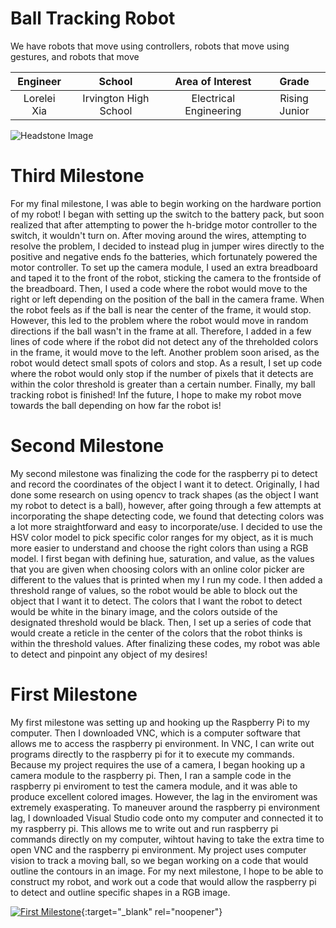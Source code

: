 ﻿# Ball Tracking Robot 
We have robots that move using controllers, robots that move using gestures, and robots that move 

| **Engineer** | **School** | **Area of Interest** | **Grade** |
|:--:|:--:|:--:|:--:|
| Lorelei Xia | Irvington High School | Electrical Engineering | Rising Junior

![Headstone Image](https://bluestampengineering.com/wp-content/uploads/2016/05/improve.jpg)

# Third Milestone 

For my final milestone, I was able to begin working on the hardware portion of my robot! I began with setting up the switch to the battery pack, but soon realized that after attempting to power the h-bridge motor controller to the switch, it wouldn't turn on. After moving around the wires, attempting to resolve the problem, I decided to instead plug in jumper wires directly to the positive and negative ends fo the batteries, which fortunately powered the motor controller. To set up the camera module, I used an extra breadboard and taped it to the front of the robot, sticking the camera to the frontside of the breadboard. Then, I used a code where the robot would move to the right or left depending on the position of the ball in the camera frame. When the robot feels as if the ball is near the center of the frame, it would stop. However, this led to the problem where the robot would move in random directions if the ball wasn't in the frame at all. Therefore, I added in a few lines of code where if the robot did not detect any of the threholded colors in the frame, it would move to the left. Another problem soon arised, as the robot would detect small spots of colors and stop. As a result, I set up code where the robot would only stop if the number of pixels that it detects are within the color threshold is greater than a certain number. Finally, my ball tracking robot is finished! Inf the future, I hope to make my robot move towards the ball depending on how far the robot is!

# Second Milestone 

My second milestone was finalizing the code for the raspberry pi to detect and record the coordinates of the object I want it to detect. Originally, I had done some research on using opencv to track shapes (as the object I want my robot to detect is a ball), however, after going through a few attempts at incorporating the shape detecting code, we found that detecting colors was a lot more straightforward and easy to incorporate/use. I decided to use the HSV color model to pick specific color ranges for my object, as it is much more easier to understand and choose the right colors than using a RGB model. I first began with defining hue, saturation, and value, as the values that you are given when choosing colors with an online color picker are different to the values that is printed when my I run my code. I then added a threshold range of values, so the robot would be able to block out the object that I want it to detect. The colors that I want the robot to detect would be white in the binary image, and the colors outside of the designated threshold would be black. Then, I set up a series of code that would create a reticle in the center of the colors that the robot thinks is within the threshold values. After finalizing these codes, my robot was able to detect and pinpoint any object of my desires!

# First Milestone
  
My first milestone was setting up and hooking up the Raspberry Pi to my computer. Then I downloaded VNC, which is a computer software that allows me to access the raspberry pi environment. In VNC, I can write out programs directly to the raspberry pi for it to execute my commands. Because my project requires the use of a camera, I began hooking up a camera module to the raspberry pi. Then, I ran a sample code in the raspberry pi enviroment to test the camera module, and it was able to produce excellent colored images. However, the lag in the enviroment was extremely exasperating. To maneuver around the raspberry pi environment lag, I downloaded Visual Studio code onto my computer and connected it to my raspberry pi. This allows me to write out and run raspberry pi commands directly on my computer, wihtout having to take the extra time to open VNC and the raspberry pi environment. My project uses computer vision to track a moving ball, so we began working on a code that would outline the contours in an image. For my next milestone, I hope to be able to construct my robot, and work out a code that would allow the raspberry pi to detect and outline specific shapes in a RGB image. 

[![First Milestone](https://res.cloudinary.com/marcomontalbano/image/upload/v1612574117/video_to_markdown/images/youtube--CaCazFBhYKs-c05b58ac6eb4c4700831b2b3070cd403.jpg)](https://www.youtube.com/watch?v=CaCazFBhYKs "First Milestone"){:target="_blank" rel="noopener"}

